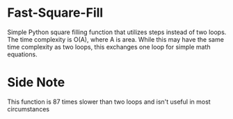 # Fast-Square-Fill
Simple Python square filling function that utilizes steps instead of two loops. The time complexity is O(A), where A is area. While this may have the same time complexity as two loops, this exchanges one loop for simple math equations.
# Side Note
This function is 87 times slower than two loops and isn't useful in most circumstances
